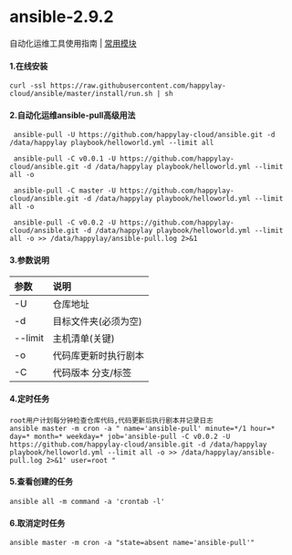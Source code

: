 # ansible-2.9.2
自动化运维工具使用指南 | [常用模块](doc/README.md)

#### 1.在线安装
````
curl -ssl https://raw.githubusercontent.com/happylay-cloud/ansible/master/install/run.sh | sh
````
#### 2.自动化运维ansible-pull高级用法
````
 ansible-pull -U https://github.com/happylay-cloud/ansible.git -d /data/happylay playbook/helloworld.yml --limit all
 
 ansible-pull -C v0.0.1 -U https://github.com/happylay-cloud/ansible.git -d /data/happylay playbook/helloworld.yml --limit all -o
 
 ansible-pull -C master -U https://github.com/happylay-cloud/ansible.git -d /data/happylay playbook/helloworld.yml --limit all -o
 
 ansible-pull -C v0.0.2 -U https://github.com/happylay-cloud/ansible.git -d /data/happylay playbook/helloworld.yml --limit all -o >> /data/happylay/ansible-pull.log 2>&1
````
#### 3.参数说明
| 参数| 说明| 
|:-|:-|
|-U|仓库地址|
|-d| 目标文件夹(必须为空)|
|--limit|主机清单(关键)|
|-o|代码库更新时执行剧本|
|-C|代码版本 分支/标签|
#### 4.定时任务
````
root用户计划每分钟检查仓库代码,代码更新后执行剧本并记录日志
ansible master -m cron -a " name='ansible-pull' minute=*/1 hour=* day=* month=* weekday=* job='ansible-pull -C v0.0.2 -U https://github.com/happylay-cloud/ansible.git -d /data/happylay playbook/helloworld.yml --limit all -o >> /data/happylay/ansible-pull.log 2>&1' user=root "
````
#### 5.查看创建的任务
````
ansible all -m command -a 'crontab -l'
````
#### 6.取消定时任务
````
ansible master -m cron -a "state=absent name='ansible-pull'"
````
